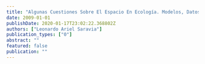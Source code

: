 ```yaml
---
title: "Algunas Cuestiones Sobre El Espacio En Ecología. Modelos, Datos y Aplicaciones"
date: 2009-01-01
publishDate: 2020-01-17T23:02:22.368802Z
authors: ["Leonardo Ariel Saravia"]
publication_types: ["0"]
abstract: ""
featured: false
publication: ""
---
```


